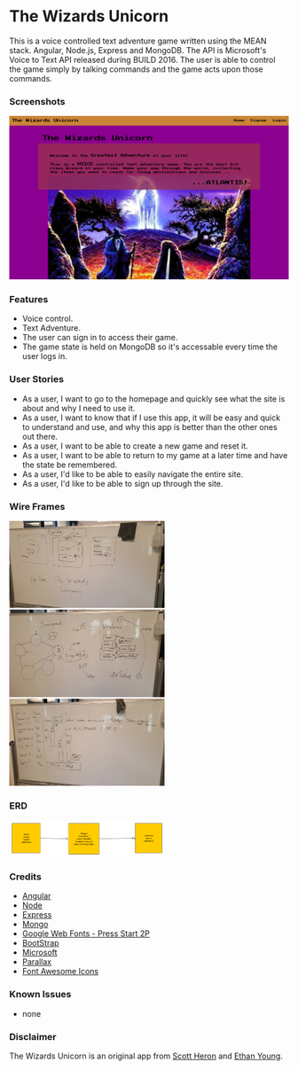 # The Wizards Unicorn
This is a voice controlled text adventure game written using the MEAN stack. Angular, Node.js, Express and MongoDB. The API is Microsoft's Voice to Text API released during BUILD 2016. The user is able to control the game simply by talking commands and the game acts upon those commands.

### Screenshots
<img src="./screenshots/screenshot.png" width="840">


### Features
* Voice control.
* Text Adventure.
* The user can sign in to access their game.
* The game state is held on MongoDB so it's accessable every time the user logs in.

### User Stories
* As a user, I want to go to the homepage and quickly see what the site is about and why I need to use it.
* As a user, I want to know that if I use this app, it will be easy and quick to understand and use, and why this app is better than the other ones out there.
* As a user, I want to be able to create a new game and reset it.
* As a user, I want to be able to return to my game at a later time and have the state be remembered.
* As a user, I'd like to be able to easily navigate the entire site.
* As a user, I'd like to be able to sign up through the site.


### Wire Frames
<img src="./wireframes_erd/1.jpg" width="280">
<img src="./wireframes_erd/2.jpg" width="280">
<img src="./wireframes_erd/3.jpg" width="280">

### ERD
<img src="./wireframes_erd/unicornERD.pdf" width="280">

### Credits
* [Angular](https://angularjs.org/)
* [Node](https://nodejs.org/en/)
* [Express](http://expressjs.com/)
* [Mongo](https://www.mongodb.org/)
* [Google Web Fonts - Press Start 2P](http://google.com/fonts)
* [BootStrap](https://netdna.bootstrapcdn.com)
* [Microsoft](https://www.microsoft.com/cognitive-services/)
* [Parallax](https://github.com/wagerfield/parallax)
* [Font Awesome Icons](https://fortawesome.github.io/Font-Awesome/icons/)

### Known Issues
* none

### Disclaimer
The Wizards Unicorn is an original app from [Scott Heron](https://github.com/scottheron/) and [Ethan Young](https://github.com/younge2).
